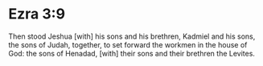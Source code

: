 # Ezra 3:9

Then stood Jeshua [with] his sons and his brethren, Kadmiel and his sons, the sons of Judah, together, to set forward the workmen in the house of God: the sons of Henadad, [with] their sons and their brethren the Levites.